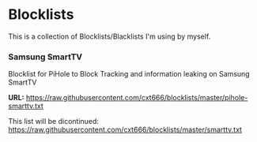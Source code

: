 # Blocklists

This is a collection of Blocklists/Blacklists I'm using by myself.

### Samsung SmartTV

Blocklist for PiHole to Block Tracking and information leaking on Samsung SmartTV

__URL:__ https://raw.githubusercontent.com/cxt666/blocklists/master/pihole-smarttv.txt

This list will be dicontinued: https://raw.githubusercontent.com/cxt666/blocklists/master/smarttv.txt
